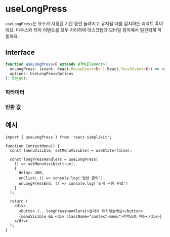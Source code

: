 # useLongPress

`useLongPress`는 요소가 지정된 기간 동안 눌려지고 유지될 때를 감지하는 리액트 훅이에요. 마우스와 터치 이벤트를 모두 처리하여 데스크탑과 모바일 장치에서 일관되게 작동해요.

## Interface

```ts
function useLongPress<E extends HTMLElement>(
  onLongPress: (event: React.MouseEvent<E> | React.TouchEvent<E>) => void,
  options: UseLongPressOptions
): Object;
```

### 파라미터

<Interface
  required
  name="onLongPress"
  type="(event: React.MouseEvent<E> | React.TouchEvent<E>) => void"
  description="길게 누름이 감지되었을 때 실행될 콜백 함수예요."
/>

<Interface
  name="options"
  type="UseLongPressOptions"
  description="길게 누름 동작을 위한 설정 옵션이에요."
  :nested="[
    {
      name: 'options.delay',
      type: 'number',
      required: false,
      defaultValue: '500',
      description:
        '길게 누름을 시작하기 전에 대기할 밀리초(ms) 단위의 시간이에요. 기본값은 500ms예요.',
    },
    {
      name: 'options.moveThreshold',
      type: 'Object',
      required: false,
      description: '길게 누름을 취소하기 전에 허용되는 최대 움직임이에요.',
    },
    {
      name: 'options.moveThreshold.x',
      type: 'number',
      required: false,
      description: '최대 수평 움직임을 픽셀 단위로 설정해요.',
    },
    {
      name: 'options.moveThreshold.y',
      type: 'number',
      required: false,
      description: '최대 수직 움직임을 픽셀 단위로 설정해요.',
    },
    {
      name: 'options.onClick',
      type: '(event) => void',
      required: false,
      description:
        '일반 클릭(지연 전에 눌렀다 놓기) 시 실행할 선택적 함수예요.',
    },
    {
      name: 'options.onLongPressEnd',
      type: '(event) => void',
      required: false,
      description: '길게 누름이 끝났을 때 실행할 선택적 함수예요.',
    },
  ]"
/>

### 반환 값

<Interface
  name=""
  type="Object"
  description="요소에 첨부할 핸들러들을 제공해요."
  :nested="[
    {
      name: 'onMouseDown',
      type: '(event: MouseEvent<E> | TouchEvent<E>) => void',
      required: false,
      description:
        '마우스 다운 이벤트에 대한 이벤트 핸들러예요. - onMouseUp <code>(event<br />  : MouseEvent<E> | TouchEvent<E>) => void</code> - 마우스 업 이벤트에 대한 이벤트 핸들러예요. - onMouseLeave <code>(event<br />  : MouseEvent<E> | TouchEvent<E>) => void</code> - 마우스 리브 이벤트에 대한 이벤트 핸들러예요. - onTouchStart <code>(event<br />  : MouseEvent<E> | TouchEvent<E>) => void</code> - 터치 시작 이벤트에 대한 이벤트 핸들러예요. - onTouchEnd <code>(event<br />  : MouseEvent<E> | TouchEvent<E>) => void</code> - 터치 종료 이벤트에 대한 이벤트 핸들러예요. - onMouseMove <code>(event<br />  : MouseEvent<E> | TouchEvent<E>) => void</code> - 마우스 이동 이벤트에 대한 이벤트 핸들러예요. 만약 <code>moveThreshold</code>가 제공되면 포함돼요. - onTouchMove <code>(event<br />  : MouseEvent<E> | TouchEvent<E>) => void</code> - 터치 이동 이벤트에 대한 이벤트 핸들러예요. 만약 <code>moveThreshold</code>가 제공되면 포함돼요.',
    },
  ]"
/>

## 예시

```tsx
import { useLongPress } from 'react-simplikit';

function ContextMenu() {
  const [menuVisible, setMenuVisible] = useState(false);

  const longPressHandlers = useLongPress(
    () => setMenuVisible(true),
    {
      delay: 400,
      onClick: () => console.log('일반 클릭'),
      onLongPressEnd: () => console.log('길게 누름 완료')
    }
  );

  return (
    <div>
      <button {...longPressHandlers}>눌러서 유지해보세요</button>
      {menuVisible && <div className="context-menu">컨텍스트 메뉴</div>}
    </div>
  );
}
```
